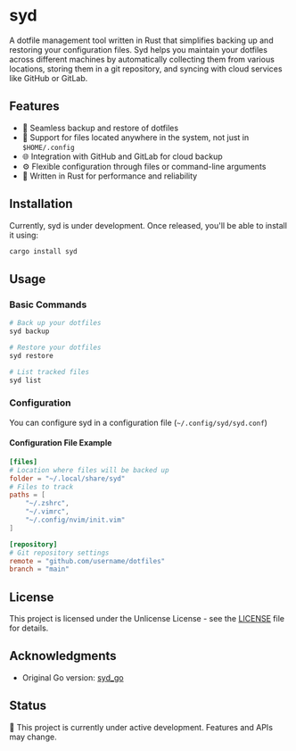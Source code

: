 # syd

A dotfile management tool written in Rust that simplifies backing up and restoring your configuration files. Syd helps you maintain your dotfiles across different machines by automatically collecting them from various locations, storing them in a git repository, and syncing with cloud services like GitHub or GitLab.

## Features

- 🔄 Seamless backup and restore of dotfiles
- 📁 Support for files located anywhere in the system, not just in `$HOME/.config`
- 🌐 Integration with GitHub and GitLab for cloud backup
- ⚙️ Flexible configuration through files or command-line arguments
- 🦀 Written in Rust for performance and reliability

## Installation

Currently, syd is under development. Once released, you'll be able to install it using:

```bash
cargo install syd
```

## Usage

### Basic Commands

```bash
# Back up your dotfiles
syd backup

# Restore your dotfiles
syd restore

# List tracked files
syd list
```

### Configuration

You can configure syd in a configuration file (`~/.config/syd/syd.conf`)

#### Configuration File Example

```toml
[files]
# Location where files will be backed up
folder = "~/.local/share/syd"
# Files to track
paths = [
    "~/.zshrc",
    "~/.vimrc",
    "~/.config/nvim/init.vim"
]

[repository]
# Git repository settings
remote = "github.com/username/dotfiles"
branch = "main"
```

## License

This project is licensed under the Unlicense License - see the [LICENSE](LICENSE) file for details.

## Acknowledgments

- Original Go version: [syd_go](https://github.com/inverse-d/syd_go)

## Status

🚧 This project is currently under active development. Features and APIs may change.


